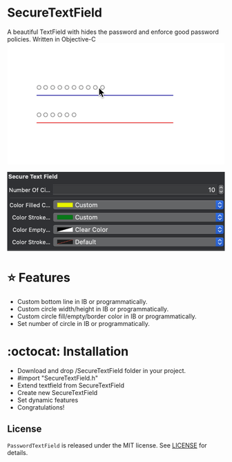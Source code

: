 # SecureTextField
A beautiful TextField with hides the password and enforce good password policies. Written  in Objective-C
 ![](example.gif)
 
![](example-ss.png)
 
 # :star: Features
 
 * Custom bottom line in IB or programmatically.
 * Custom circle width/height in IB or programmatically.
 * Custom circle fill/empty/border color in IB or programmatically.
 * Set number of circle  in IB or programmatically.
 
 
 # :octocat: Installation
 
 * Download and drop /SecureTextField folder in your project.
 * #import "SecureTextField.h"
 * Extend textfield from SecureTextField
 * Create new SecureTextField 
 * Set dynamic features
 * Congratulations!
 
## License
`PasswordTextField` is released under the MIT license. See [LICENSE](https://github.com/batikansosun/SecureTextField/blob/master/LICENSE) for details.
